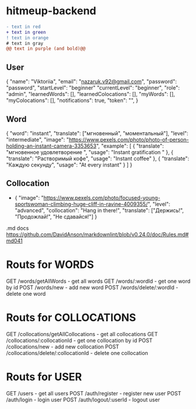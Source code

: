 # hitmeup-backend
```diff
- text in red
+ text in green
! text in orange
# text in gray
@@ text in purple (and bold)@@
```

## User 

{
  "name": "Viktoriia",
  "email": "nazaruk.v92@gmail.com",
  "password": "password",
  "startLevel": "beginner"
  "currentLevel": "beginner",
  "role": "admin",
  "learnedWords": [],
  "learnedColocations": [],
  "myWords": [],
  "myColocations": [],
  "notifications": true,
  "token": "",
}


## Word
 {
  "word": "instant",
  "translate": ["мгновенный", "моментальный"],
  "level": "intermediate",
  "image": "https://www.pexels.com/photo/photo-of-person-holding-an-instant-camera-3353653",
  "example": [
    { "translate": "мгновенное удовлетворение ", "usage": "Instant gratification " },
    { "translate": "Растворимый кофе", "usage": "Instant coffee" },
    { "translate": "Каждую секунду", "usage": "At every instant" }
  ]
}

## Collocation
- {
  "image": "https://www.pexels.com/photo/focused-young-sportswoman-climbing-huge-cliff-in-ravine-4009355/",
  "level": "advanced",
  "collocation": "Hang in there!",
  "translate": ["Держись!", "Продожлай!", "Не сдавайся!"]
}

.md docs
https://github.com/DavidAnson/markdownlint/blob/v0.24.0/doc/Rules.md#md041

# Routs for WORDS

GET  /words/getAllWords                        - get all words
GET  /words/:wordId                            - get one word by id
POST /words/new                                - add new word
POST /words/delete/:wordId                     - delete one word

# Routs for COLLOCATIONS

GET /collocations/getAllCollocations           - get all collocations
GET /collocations/:collocationId               - get one collocation by id
POST /collocations/new                         - add new collocation
POST /collocations/delete/:collocationId       - delete one collocation

# Routs for USER

GET /users                                     - get all users
POST /auth/register                            - register new user
POST /auth/login                               - login user
POST /auth/logout/:userId                      - logout user
